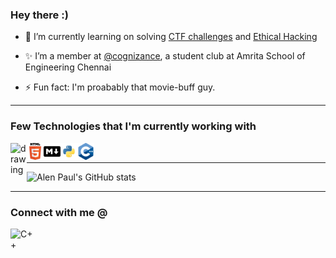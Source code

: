 ### Hey there :)

- 🌱 I’m currently learning on solving [CTF challenges](https://picoctf.org/)  and [Ethical Hacking](https://www.unschool.in/courses/ethical-hacking/)

- ✨ I’m a member at [@cognizance](https://github.com/cognizance-amrita), a student club at Amrita School of Engineering Chennai



- ⚡ Fun fact: I'm proabably that movie-buff guy.

---

### Few Technologies that I'm currently working with

[<img align ="left" src="https://user-images.githubusercontent.com/674621/71187801-14e60a80-2280-11ea-94c9-e56576f76baf.png" alt="drawing" width="26"/>](https://code.visualstudio.com/) 

[<img align="left" alt="HTML5" width="27" src="https://raw.githubusercontent.com/github/explore/80688e429a7d4ef2fca1e82350fe8e3517d3494d/topics/html/html.png">](https://en.wikipedia.org/wiki/HTML5)

[<img align ="left" alt="Markdown" width ="27" src ="https://raw.githubusercontent.com/github/explore/80688e429a7d4ef2fca1e82350fe8e3517d3494d/topics/markdown/markdown.png">](https://www.markdownguide.org/)

[<img align ="left" alt="Python" width ="27" src ="https://raw.githubusercontent.com/github/explore/80688e429a7d4ef2fca1e82350fe8e3517d3494d/topics/python/python.png">](https://www.python.org/)

[<img align ="left" alt="C++" width ="27" src ="https://raw.githubusercontent.com/github/explore/80688e429a7d4ef2fca1e82350fe8e3517d3494d/topics/cpp/cpp.png">](https://www.w3schools.com/CPP/default.asp)

<br>



---
![Alen Paul's GitHub stats](https://github-readme-stats.vercel.app/api?username=alenpaul36&show_icons=true&theme=dark)

---
### Connect with me @

[<img align ="left" alt="C++" width ="44" src ="https://cliply.co/wp-content/uploads/2021/02/372102050_LINKEDIN_ICON_TRANSPARENT_1080.gif">](https://www.linkedin.com/in/alen-paul2201/)

<br>


